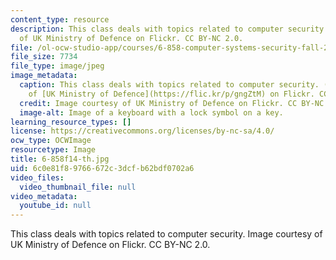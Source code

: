 ```yaml
---
content_type: resource
description: This class deals with topics related to computer security. Image courtesy
  of UK Ministry of Defence on Flickr. CC BY-NC 2.0.
file: /ol-ocw-studio-app/courses/6-858-computer-systems-security-fall-2014/6c0e81f89766672c3dcfb62bdf0702a6_6-858f14-th.jpg
file_size: 7734
file_type: image/jpeg
image_metadata:
  caption: This class deals with topics related to computer security. (Image courtesy
    of [UK Ministry of Defence](https://flic.kr/p/gngZtM) on Flickr. CC BY-NC 2.0.)
  credit: Image courtesy of UK Ministry of Defence on Flickr. CC BY-NC 2.0.
  image-alt: Image of a keyboard with a lock symbol on a key.
learning_resource_types: []
license: https://creativecommons.org/licenses/by-nc-sa/4.0/
ocw_type: OCWImage
resourcetype: Image
title: 6-858f14-th.jpg
uid: 6c0e81f8-9766-672c-3dcf-b62bdf0702a6
video_files:
  video_thumbnail_file: null
video_metadata:
  youtube_id: null
---
```

This class deals with topics related to computer security. Image courtesy of UK Ministry of Defence on Flickr. CC BY-NC 2.0.